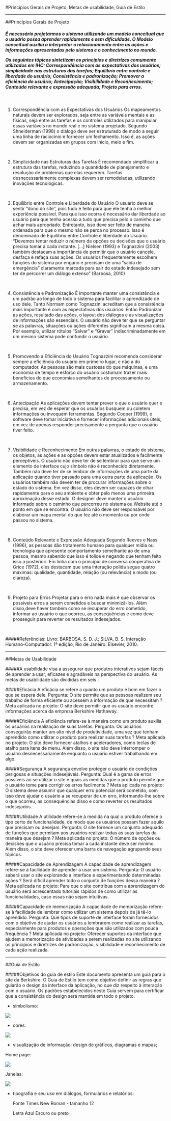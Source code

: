 #Princípios Gerais de Projeto, Metas de usabilidade, Guia de Estilo

-------------------------------------------------
##Princípios Gerais de Projeto
<br>

<h5>É necessário projetarmos o sistema utilizando um modelo conceitual que o usuário possa aprender rapidamente e sem dificuldade. O Modelo conceitual auxilia a interpretar o relacionamento entre as ações e informações apresentadas pelo sistema e o conhecimento no mundo. 

Os seguintes tópicos sintetizam os princípios e diretrizes comumente utilizados em IHC: Correspondência com as expectativas dos usuários; simplicidade nas estruturas das tarefas; Equilíbrio entre controle e liberdade do usuário; Consistência e padronização; Promover a eficiência do usuário; Antecipação; Visibilidade e Reconhecimento; Conteúdo relevante e expressão adequada; Projeto para erros.</h5>
<br>

1. Correspondência com as Expectativas dos Usuários
Os mapeamentos naturais devem ser explorados, seja entre as variáveis mentais e as físicas, seja entre as tarefas e os controles utilizados para manipular essas variáveis no mundo real e no sistema projetado.
Segundo Shneiderman (1998) o diálogo deve ser estruturado de modo a seguir uma linha de raciocínio e fornecer um fechamento. Isso é, as ações devem ser organizadas em grupos com início, meio e fim.
<br>

2. Simplicidade nas Estruturas das Tarefas
É recomendado simplificar a estrutura das tarefas, reduzindo a quantidade de planejamento e resolução de problemas que elas requerem. 
Tarefas desnecessariamente complexas devem ser remodeladas, utilizando inovações tecnológicas.
<br>

3. Equilíbrio entre Controle e Liberdade do Usuário
O usuário deve se sentir “dono do site”, pois tudo é feito para que ele tenha a melhor experiência possível. Para que isso ocorra é necessário dar liberdade ao usuário para que tenha acesso a tudo que precisa pelo o caminho que achar mais apropriado. Entretanto, isso deve ser feito de maneira ordenada para que o mesmo não se perca no processo. Isso é denominado de Equilíbrio entre Controle e liberdade do Usuário. 
“Devemos tentar reduzir o número de opções ou decisões que o usuário precisa tomar a cada instante.
[...] Nielsen (1993) e Tognazzini (2003) também destacam a importância de permitir que o usuário cancele, desfaça e refaça suas ações. Os usuários frequentemente escolhem funções do sistema por engano e precisam de uma “saída de emergência” claramente marcada para sair do estado indesejado sem ter de percorrer um diálogo
extenso” (Barbosa, 2010)
<br>

4. Consistência e Padronização
É importante manter uma consistência e um padrão ao longo de todo o sistema para facilitar o aprendizado de uso dele. Tanto Normam como Tognazzini acreditam que a consistência mais importante é com as expectativas dos usuários. Então Padronizar as ações, resultado das ações, o layout dos diálogos e as visualizações de informações são essenciais.
O usuário não deve ter que se perguntar se as palavras, situações ou ações diferentes significam a mesma coisa. Por exemplo, utilizar rótulos “Salvar” e “Gravar” indiscriminadamente em um mesmo sistema pode confundir o usuário. 
<br>

5. Promovendo a Eficiência do Usuário
Tognazzini recomenda considerar sempre a eficiência do usuário em primeiro lugar, e não a do computador. As pessoas são mais custosas do que máquinas, e uma economia de tempo e esforço do usuário costumam trazer mais benefícios do que economias semelhantes de processamento ou armazenamento.
<br>

6. Antecipação
As aplicações devem tentar prever o que o usuário quer e precisa, em vez de esperar que os usuários busquem ou coletem informações ou invoquem ferramentas. 
Segundo Cooper (1999), o software deve tomar iniciativa e fornecer informações adicionais úteis, em vez de apenas responder precisamente a pergunta que o usuário tiver feito.
<br>

7. Visibilidade e Reconhecimento
Em outras palavras, o estado do sistema, os objetos, as ações e as opções devem estar atualizados e facilmente perceptíveis. O usuário não deve ter de se lembrar para que serve um elemento de interface cujo símbolo não é reconhecido diretamente. Também não deve ter de se lembrar de informações de uma parte da aplicação quando tiver passado para uma outra parte da aplicação.
Os usuários também não devem ter de procurar informações sobre o estado do sistema. Em vez disso, eles devem ser capazes de olhar rapidamente para o seu ambiente e obter pelo menos uma primeira aproximação desse estado. O designer deve manter o usuário informado sobre o caminho que percorreu no sistema ou Website até o ponto em que se encontra. O usuário não deve ser responsável por elaborar um mapa mental do que fez até o momento ou por onde passou no sistema.
<br>

8. Conteúdo Relevante e Expressão Adequada
Segundo Reeves e Nass (1996), as pessoas dão tratamento humano para    qualquer mídia ou tecnologia que apresente comportamento semelhante ao de uma pessoa, mesmo sabendo que isso é tolice e negando que tenham feito isso a posteriori. Em linha com o princípio de conversa cooperativa de Grice (1972), eles destacam que uma interação polida segue quatro máximas: qualidade, quantidade, relação (ou relevância) e modo (ou clareza). 
<br>

9. Projeto para Erros
Projetar para o erro nada mais é que observar os possíveis erros a serem cometidos e buscar minimizá-los. Além disso,deve haver também como se recuperar do erro cometido, informar ao usuário o que ocorreu, as consequências e como deve prosseguir para reverter os resultados indesejados.
<br>

#####Referências:
Livro: BARBOSA, S. D. J.; SILVA, B. S. Interação Humano-Computador. 1ª edição, Rio de Janeiro: Elsevier, 2010.

-------------------------------------------------

##Metas de Usabilidade
<br>

#####A usabilidade visa a assegurar que produtos interativos sejam fáceis de aprender a usar, eficazes e agradáveis na perspectiva do usuário. As metas de usabilidade são divididas em seis :
<br>

#####Eficácia
A eficácia se refere a quanto um produto é bom em fazer o que se espera dele.
Pergunta: O site permite que as pessoas realizem seu trabalho de forma eficiente ou acessem a  informação de que necessitam ?
Meta aplicada no projeto: O site deve permitir que os usuário encontre informações acerca da empresa Berkshire Hathaway.

#####Eficiência
A eficiência refere-se à maneira como um produto auxilia os usuários na realização de suas tarefas.
Pergunta: Os usuários conseguirão manter um alto nível de produtividade, uma vez que tenham aprendido como utilizar o produto para realizar suas tarefas ?
Meta aplicada no projeto: O site deve fornecer atalhos e aceleradores, como teclas de atalho para itens de menu. Além disso, o site não deve interromper o usuário desnecessariamente enquanto o usuário estiver trabalhando em algo.

#####Segurança
A segurança envolve proteger o usuário de condições perigosas e situações indesejáveis.
Pergunta: Qual é a gama de erros possíveis ao se utilizar o site e quais as medidas que o produto permite que o usuário tome para corrigir os erros facilmente ?
Meta aplicada no projeto: O sistema deve assumir que qualquer erro potencial será cometido, com isso deve ajudar o usuário a se recuperar de um erro, informando-lhe sobre o que ocorreu, as consequências disso e como reverter os resultados indesejados.

#####Utilidade
A utilidade refere-se à medida na qual o produto oferece o tipo certo de funcionalidade, de modo que os usuários possam fazer aquilo que precisam ou desejam.
Pergunta: O site fornece um conjunto adequado de funções que permitam aos usuários realizar todas as suas tarefas da maneira que desejam ?
Meta aplicada no projeto: O número de opções ou decisões que o usuário precisa tomar a cada instante deve ser mínimo. Além disso, o site deve oferecer uma barra de navegação agrupando seus tópicos.

#####Capacidade de Aprendizagem
A capacidade de aprendizagem refere-se à facilidade de aprender a usar um sistema.
Pergunta: O usuário saberá usar o site explorando a interface e experimentando determinadas ações ? Será difícil aprender todo o conjunto de funções dessa maneira ?
Meta aplicada no projeto: Para que o site contribua com a aprendizagem do usuário será acrescentado tutoriais rápidos de como utilizar as funcionalidades, caso essas não sejam intuitivas.

#####Capacidade de memorização
A capacidade de memorização refere-se à facilidade de lembrar como utilizar um sistema depois de já tê-lo aprendido.
Pergunta: Que tipos de suporte de interface foram fornecidos com o objetivo de ajudar os usuários a lembrarem como realizar as tarefas, especialmente para produtos e operações que são utilizados com pouca frequência ?
Meta aplicada no projeto: Oferecer suportes da interface que ajudem a memorização de atividades a serem realizadas no site utilizando os princípios e diretrizes de padronização, visibilidade e reconhecimento de cada ação realizada.

-------------------------------------------------

##Guia de Estilo
<br>

#####Objetivos do guia de estilo
Este documento apresenta um guia para o site da Berkshire. O Guia de Estilo tem como objetivo definir as regras que guiarão o design da interface da aplicação, no que diz respeito à interação com o usuário. Os padrões estabelecidos neste Guia servem para certificar que a consistência do design será mantida em todo o projeto.

* simbolismo:

![](https://raw.githubusercontent.com/Interacao-Humano-Computador/2020.2-Grupo5/main/Imagens/logo.jpeg)

* cores:

![](https://raw.githubusercontent.com/Interacao-Humano-Computador/2020.2-Grupo5/main/Imagens/cores.jpeg)

* visualização de informação: design de gráficos, diagramas e mapas;

Home page:

![](https://raw.githubusercontent.com/Interacao-Humano-Computador/2020.2-Grupo5/main/Imagens/homepage.jpeg)

Janelas:

![](https://raw.githubusercontent.com/Interacao-Humano-Computador/2020.2-Grupo5/main/Imagens/janelas.jpeg)

* tipografia e seu uso em diálogos, formulários e relatórios:

	Fonte Times New Roman - tamanho 12

	Letra Azul Escuro ou preto




